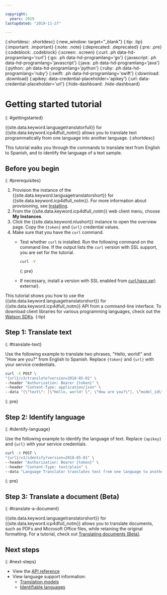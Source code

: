 ```yaml
---

copyright:
  years: 2019
lastupdated: "2019-11-27"

---
```

<!-- Attribute definitions -->
{:shortdesc: .shortdesc}
{:new_window: target="_blank"}
{:tip: .tip}
{:important: .important}
{:note: .note}
{:deprecated: .deprecated}
{:pre: .pre}
{:codeblock: .codeblock}
{:screen: .screen}
{:curl: .ph data-hd-programlang='curl'}
{:go: .ph data-hd-programlang='go'}
{:javascript: .ph data-hd-programlang='javascript'}
{:java: .ph data-hd-programlang='java'}
{:python: .ph data-hd-programlang='python'}
{:ruby: .ph data-hd-programlang='ruby'}
{:swift: .ph data-hd-programlang='swift'}
{:download: .download}
{:apikey: data-credential-placeholder='apikey'}
{:url: data-credential-placeholder='url'}
{:hide-dashboard: .hide-dashboard}

# Getting started tutorial
{: #gettingstarted}

{{site.data.keyword.languagetranslatorfull}} for {{site.data.keyword.icp4dfull_notm}} allows you to translate text programmatically from one language into another language.
{:shortdesc}

This tutorial walks you through the commands to translate text from English to Spanish, and to identify the language of a text sample.

## Before you begin
{: #prerequisites}

1.  Provision the instance of the {{site.data.keyword.languagetranslatorshort}} for {{site.data.keyword.icp4dfull_notm}}. For more information about provisioning, see [Installing](/docs/language-translator-data?topic=language-translator-data-install).
2.  From the {{site.data.keyword.icp4dfull_notm}} web client menu, choose **My Instances**.
3.  Click the {{site.data.keyword.nlushort}} instance to open the overview page. Copy the `{token}` and `{url}` credential values.
4.  Make sure that you have the `curl` command.
    - Test whether `curl` is installed. Run the following command on the command line. If the output lists the `curl` version with SSL support, you are set for the tutorial.

        ```bash
        curl -V
        ```
        {: pre}

    - If necessary, install a version with SSL enabled from [curl.haxx.se](https://curl.haxx.se/){: external}.


This tutorial shows you how to use the {{site.data.keyword.languagetranslatorshort}} for {{site.data.keyword.icp4dfull_notm}} API from a command-line interface. To download client libraries for various programming languages, check out the [Watson SDKs](/docs/natural-language-understanding-data?topic=watson-using-sdks#using-sdks).
{:tip}

## Step 1: Translate text
{: #translate-text}

Use the following example to translate two phrases, "Hello, world!" and "How are you?" from English to Spanish. <span class="hide-dashboard">Replace `{token}` and `{url}` with your service credentials.</span>

```bash
curl -X POST \
"{url}/v3/translate?version=2018-05-01" \
--header "Authorization: Bearer {token}" \
--header "Content-Type: application/json" \
--data "{\"text\": [\"Hello, world! \", \"How are you?\"], \"model_id\":\"en-es\"}"
```
{: pre}

## Step 2: Identify language
{: #identify-language}

Use the following example to identify the language of text. <span class="hide-dashboard">Replace `{apikey}` and `{url}` with your service credentials.</span>

```bash
curl -X POST \
"{url}/v3/identify?version=2018-05-01" \
--header "Authorization: Bearer {token}" \
--header "Content-Type: text/plain" \
--data "Language Translator translates text from one language to another"
```
{: pre}

## Step 3: Translate a document (Beta)
{: #translate-a-document}

{{site.data.keyword.languagetranslatorshort}} for {{site.data.keyword.icp4dfull_notm}} allows you to translate documents, such as PDFs and Microsoft Office files, while retaining the original formatting. For a tutorial, check out [Translating documents (Beta)](/docs/language-translator-data?topic=language-translator-data-document-translator-tutorial).

## Next steps
{: #next-steps}

- View the [API reference](https://{DomainName}/apidocs/language-translator/language-translator-data)
- View language support information:
    - [Translation models](/docs/language-translator-data?topic=language-translator-data-translation-models)
    - [Identifiable languages](/docs/language-translator-data?topic=language-translator-data-identifiable-languages)
